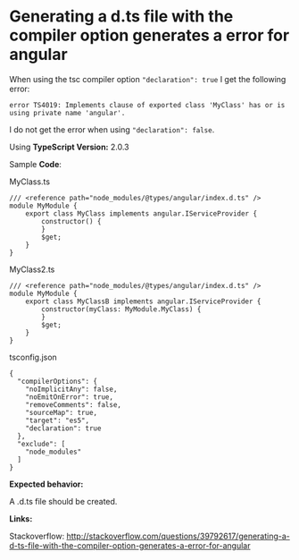 ﻿# Generating a d.ts file with the compiler option generates a error for angular

When using the tsc compiler option `"declaration": true` I get the following error:

`error TS4019: Implements clause of exported class 'MyClass' has or is using private name 'angular'.`

I do not get the error when using `"declaration": false`.

Using **TypeScript Version:**  2.0.3

Sample **Code**:

MyClass.ts

    /// <reference path="node_modules/@types/angular/index.d.ts" />
    module MyModule {
        export class MyClass implements angular.IServiceProvider {
            constructor() {
            }
            $get;
        }
    }

MyClass2.ts

    /// <reference path="node_modules/@types/angular/index.d.ts" />
    module MyModule {
        export class MyClassB implements angular.IServiceProvider {
            constructor(myClass: MyModule.MyClass) {
            }
            $get;
        }
    }

tsconfig.json

    {
      "compilerOptions": {
        "noImplicitAny": false,
        "noEmitOnError": true,
        "removeComments": false,
        "sourceMap": true,
        "target": "es5",
        "declaration": true
      },
      "exclude": [
        "node_modules"
      ]
    }

**Expected behavior:**

A .d.ts file should be created.

**Links:**

Stackoverflow: <http://stackoverflow.com/questions/39792617/generating-a-d-ts-file-with-the-compiler-option-generates-a-error-for-angular>
